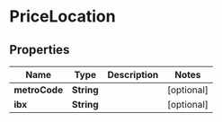 

# PriceLocation


## Properties

| Name | Type | Description | Notes |
|------------ | ------------- | ------------- | -------------|
|**metroCode** | **String** |  |  [optional] |
|**ibx** | **String** |  |  [optional] |



